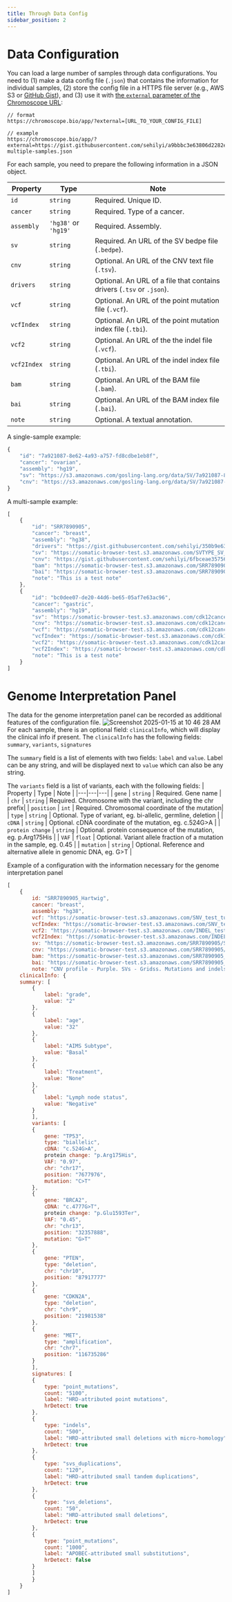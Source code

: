 ```yaml
---
title: Through Data Config
sidebar_position: 2
---
```


# Data Configuration

You can load a large number of samples through data configurations. You need to (1) make a data config file (`.json`) that contains the information for individual samples, (2) store the config file in a HTTPS file server (e.g., AWS S3 or [GitHub Gist](https://gist.github.com/)), and (3) use it with [the `external` parameter of the Chromoscope URL](./url-parameters):

```
// format
https://chromoscope.bio/app/?external=[URL_TO_YOUR_CONFIG_FILE]

// example
https://chromoscope.bio/app/?external=https://gist.githubusercontent.com/sehilyi/a9bbbc3e63806d2282e1959e27a65a53/raw/b6c0ab07a220027196746f46607e916bd9751c70/goscan-multiple-samples.json
```

For each sample, you need to prepare the following information in a JSON object.

| Property | Type | Note |
|---|---|---|
| `id` | `string` | Required. Unique ID. |
| `cancer` | `string` | Required. Type of a cancer. |
| `assembly` | `'hg38'` or `'hg19'` | Required. Assembly. |
| `sv` | `string` | Required. An URL of the SV bedpe file (`.bedpe`). |
| `cnv` | `string` | Optional. An URL of the CNV text file (`.tsv`). |
| `drivers` | `string` | Optional. An URL of a file that contains drivers (`.tsv` or `.json`). |
| `vcf` | `string` | Optional. An URL of the point mutation file (`.vcf`). |
| `vcfIndex` | `string` | Optional. An URL of the point mutation index file (`.tbi`). |
| `vcf2` | `string` | Optional. An URL of the the indel file (`.vcf`). |
| `vcf2Index` | `string` | Optional. An URL of the indel index file (`.tbi`). |
| `bam` | `string` | Optional. An URL of the BAM file (`.bam`). |
| `bai` | `string` | Optional. An URL of the BAM index file (`.bai`). |
| `note` | `string` | Optional. A textual annotation. |

A single-sample example:
```js
{
    "id": "7a921087-8e62-4a93-a757-fd8cdbe1eb8f",
    "cancer": "ovarian",
    "assembly": "hg19",
    "sv": "https://s3.amazonaws.com/gosling-lang.org/data/SV/7a921087-8e62-4a93-a757-fd8cdbe1eb8f.pcawg_consensus_1.6.161022.somatic.sv.bedpe",
    "cnv": "https://s3.amazonaws.com/gosling-lang.org/data/SV/7a921087-8e62-4a93-a757-fd8cdbe1eb8f.consensus.20170119.somatic.cna.annotated.txt"
}
```

A multi-sample example:
```js
[
    {
        "id": "SRR7890905",
        "cancer": "breast",
        "assembly": "hg38",
        "drivers": "https://gist.githubusercontent.com/sehilyi/350b9e633c52ad97df00a0fc13a8839a/raw/c47b9ba33f1c9e187c69d1dadd01838db44d3b29/driver.txt",
        "sv": "https://somatic-browser-test.s3.amazonaws.com/SVTYPE_SV_test_tumor_normal_with_panel.bedpe",
        "cnv": "https://gist.githubusercontent.com/sehilyi/6fbceae35756b13472332d6b81b10803/raw/596428a8b0ebc00e7f8cbc52b050db0fbd6e19a5/SRR7890943.ascat.v3.cnv.tsv",
        "bam": "https://somatic-browser-test.s3.amazonaws.com/SRR7890905_GAPFI2USVS21.bam",
        "bai": "https://somatic-browser-test.s3.amazonaws.com/SRR7890905_GAPFI2USVS21.bam.bai",
        "note": "This is a test note"
    },
    {
        "id": "bc0dee07-de20-44d6-be65-05af7e63ac96",
        "cancer": "gastric",
        "assembly": "hg19",
        "sv": "https://somatic-browser-test.s3.amazonaws.com/cdk12cancers/bc0dee07-de20-44d6-be65-05af7e63ac96.pcawg_consensus_1.6.161116.somatic.sv.bedpe",
        "cnv": "https://somatic-browser-test.s3.amazonaws.com/cdk12cancers/bc0dee07-de20-44d6-be65-05af7e63ac96.consensus.20170119.somatic.cna.txt",
        "vcf": "https://somatic-browser-test.s3.amazonaws.com/cdk12cancers/bc0dee07-de20-44d6-be65-05af7e63ac96.consensus.20160830.somatic.snv_mnv.sorted.vcf.gz",
        "vcfIndex": "https://somatic-browser-test.s3.amazonaws.com/cdk12cancers/bc0dee07-de20-44d6-be65-05af7e63ac96.consensus.20160830.somatic.snv_mnv.sorted.vcf.gz.tbi",
        "vcf2": "https://somatic-browser-test.s3.amazonaws.com/cdk12cancers/bc0dee07-de20-44d6-be65-05af7e63ac96.consensus.20161006.somatic.indel.sorted.vcf.gz",
        "vcf2Index": "https://somatic-browser-test.s3.amazonaws.com/cdk12cancers/bc0dee07-de20-44d6-be65-05af7e63ac96.consensus.20161006.somatic.indel.sorted.vcf.gz.tbi",
        "note": "This is a test note"
    }
]
```

# Genome Interpretation Panel

The data for the genome interpretation panel can be recorded as additional features of the configuration file.
![Screenshot 2025-01-15 at 10 46 28 AM](https://github.com/user-attachments/assets/02d15e04-0986-4e8e-8da8-2a07eb1119a4)
For each sample, there is an optional field: `clinicalInfo`, which will display the clinical info if present.
The `clinicalInfo` has the following fields:
`summary`, `variants`, `signatures`

The `summary` field is a list of elements with two fields: `label` and `value`. Label can be any string, and will be displayed next to `value` which can also be any string.

The `variants` field is a list of variants, each with the following fields:
| Property | Type | Note |
|---|---|---|
| `gene` | `string` | Required. Gene name |
| `chr` | `string` | Required. Chromosome with the variant, including the chr prefix|
| `position` | `int` | Required. Chromosomal coordinate of the mutation|
| `type` | `string` | Optional. Type of variant, eg. bi-allelic, germline, deletion |
| `cDNA` | `string` | Optional. cDNA coordinate of the mutation, eg. c.524G>A |
| `protein change` | `string` | Optional. protein consequence of the mutation, eg. p.Arg175His |
| `VAF` | `float` | Optional. Variant allele fraction of a mutation in the sample, eg. 0.45 |
| `mutation` | `string` | Optional. Reference and alternative allele in genomic DNA, eg. G>T |

Example of a configuration with the information necessary for the genome interpretation panel
```js
[
    {
        id: "SRR7890905_Hartwig",
        cancer: "breast",
        assembly: "hg38",
        vcf: "https://somatic-browser-test.s3.amazonaws.com/SNV_test_tumor_normal_with_panel.vcf.gz",
        vcfIndex: "https://somatic-browser-test.s3.amazonaws.com/SNV_test_tumor_normal_with_panel.vcf.gz.tbi",
        vcf2: "https://somatic-browser-test.s3.amazonaws.com/INDEL_test_tumor_normal_with_panel.vcf.gz",
        vcf2Index: "https://somatic-browser-test.s3.amazonaws.com/INDEL_test_tumor_normal_with_panel.vcf.gz.tbi",
        sv: "https://somatic-browser-test.s3.amazonaws.com/SRR7890905/SRR7890905.gripss.filtered.bedpe",
        cnv: "https://somatic-browser-test.s3.amazonaws.com/SRR7890905/SRR7890905.purple.cnv.somatic.reformatted.tsv",
        bam: "https://somatic-browser-test.s3.amazonaws.com/SRR7890905_GAPFI2USVS21.bam",
        bai: "https://somatic-browser-test.s3.amazonaws.com/SRR7890905_GAPFI2USVS21.bam.bai",
        note: "CNV profile - Purple. SVs - Gridss. Mutations and indels - Sentieon",
    clinicalInfo: {
    summary: [
        {
            label: "grade",
            value: "2"
        },
        {
            label: "age",
            value: "32"
        },
        {
            label: "AIMS Subtype",
            value: "Basal"
        },
        {
            label: "Treatment",
            value: "None"
        },
        {
            label: "Lymph node status",
            value: "Negative"
        }
        ],
        variants: [
        {
            gene: "TP53",
            type: "biallelic",
            cDNA: "c.524G>A",
            protein change: "p.Arg175His",
            VAF: "0.97",
            chr: "chr17",
            position: "7677976",
            mutation: "C>T"
        },
        {
            gene: "BRCA2",
            cDNA: "c.4777G>T",
            protein change: "p.Glu1593Ter",
            VAF: "0.45",
            chr: "chr13",
            position: "32357888",
            mutation: "G>T"
        },
        {
            gene: "PTEN",
            type: "deletion",
            chr: "chr10",
            position: "87917777"
        },
        {
            gene: "CDKN2A",
            type: "deletion",
            chr: "chr9",
            position: "21981538"
        },
        {
            gene: "MET",
            type: "amplification",
            chr: "chr7",
            position: "116735286"
        }
        ],
        signatures: [
        {
            type: "point_mutations",
            count: "5100",
            label: "HRD-attributed point mutations",
            hrDetect: true
        },
        {
            type: "indels",
            count: "500",
            label: "HRD-attributed small deletions with micro-homology",
            hrDetect: true
        },
        {
            type: "svs_duplications",
            count: "120",
            label: "HRD-attributed small tandem duplications",
            hrDetect: true
        },
        {
            type: "svs_deletions",
            count: "50",
            label: "HRD-attributed small deletions",
            hrDetect: true
        },
        {
            type: "point_mutations",
            count: "1000",
            label: "APOBEC-attributed small substitutions",
            hrDetect: false
        }
        ]
        }
    }
]
```



